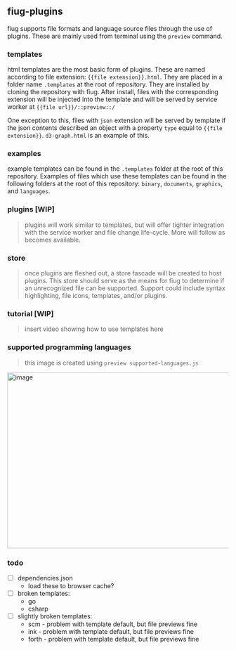 ## fiug-plugins

fiug supports file formats and language source files through the use of plugins.  These are mainly used from terminal using the `preview` command.


### templates

html templates are the most basic form of plugins.  These are named according to file extension: `{{file extension}}.html`.
They are placed in a folder name `.templates` at the root of repository.  They are installed by cloning the repository with fiug.
After install, files with the corresponding extension will be injected into the template and will be served by service worker at `{{file url}}/::preview::/`

One exception to this, files with `json` extension will be served by template if the json contents described an object with a property `type` equal to `{{file extension}}`.
`d3-graph.html` is an example of this.

### examples

example templates can be found in the `.templates` folder at the root of this repository.
Examples of files which use these templates can be found in the following folders at the root of this repository: `binary`, `documents`, `graphics`, and `languages`.


### plugins \[WIP\]

> plugins will work similar to templates, but will offer tighter integration with the service worker and file change life-cycle.  More will follow as becomes available.

### store

> once plugins are fleshed out, a store fascade will be created to host plugins.  This store should serve as the means for fiug to determine if an unrecognized file can be supported.  Support could include syntax highlighting, file icons, templates, and/or plugins.

### tutorial \[WIP\]

> insert video showing how to use templates here

### supported programming languages

> this image is created using `preview supported-languages.js`

<img width="864" height="400" alt="image" src="https://github.com/fiugd/plugins/assets/93937172/82e251c0-b5ab-42c4-905d-3d6092a1036f">

### todo

- [ ] dependencies.json
	- load these to browser cache?
- [ ] broken templates:
	- go
	- csharp
- [ ] slightly broken templates:
	- scm - problem with template default, but file previews fine
	- ink - problem with template default, but file previews fine
	- forth - problem with template default, but file previews fine

